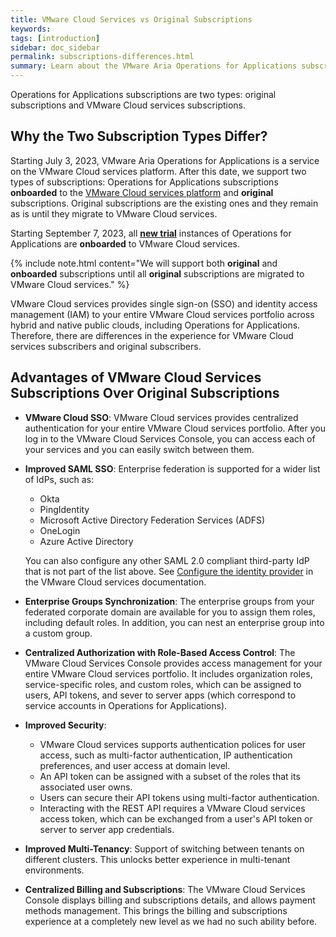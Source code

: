 ```yaml
---
title: VMware Cloud Services vs Original Subscriptions
keywords: 
tags: [introduction]
sidebar: doc_sidebar
permalink: subscriptions-differences.html
summary: Learn about the VMware Aria Operations for Applications subscription types and the advantages of VMware Cloud services subscriptions over original subscriptions.
---
```


Operations for Applications subscriptions are two types: original subscriptions and VMware Cloud services subscriptions.

## Why the Two Subscription Types Differ?

Starting July 3, 2023, VMware Aria Operations for Applications is a service on the VMware Cloud services platform. After this date, we support two types of subscriptions: Operations for Applications subscriptions **onboarded** to the [VMware Cloud services platform](https://console.cloud.vmware.com/) and **original** subscriptions. Original subscriptions are the existing ones and they remain as is until they migrate to VMware Cloud services.

Starting September 7, 2023, all [**new trial**](start_trial.html) instances of Operations for Applications are **onboarded** to VMware Cloud services.

{% include note.html content="We will support both **original** and **onboarded** subscriptions until all **original** subscriptions are migrated to VMware Cloud services." %}

VMware Cloud services provides single sign-on (SSO) and identity access management (IAM) to your entire VMware Cloud services portfolio across hybrid and native public clouds, including Operations for Applications. Therefore, there are differences in the experience for VMware Cloud services subscribers and original subscribers. 

## Advantages of VMware Cloud Services Subscriptions Over Original Subscriptions

* **VMware Cloud SSO**: VMware Cloud services provides centralized authentication for your entire VMware Cloud services portfolio. After you log in to the VMware Cloud Services Console, you can access each of your services and you can easily switch between them.

* **Improved SAML SSO**: Enterprise federation is supported for a wider list of IdPs, such as: 
  * Okta 
  * PingIdentity
  * Microsoft Active Directory Federation Services (ADFS)
  * OneLogin
  * Azure Active Directory

  You can also configure any other SAML 2.0 compliant third-party IdP that is not part of the list above. See [Configure the identity provider](https://docs.vmware.com/en/VMware-Cloud-services/services/setting-up-enterprise-federation-cloud-services/GUID-320CDE08-FD8F-4540-BB19-BE9647F31075.html) in the VMware Cloud services documentation.

* **Enterprise Groups Synchronization**: The enterprise groups from your federated corporate domain are available for you to assign them roles, including default roles. In addition, you can nest an enterprise group into a custom group.
* **Centralized Authorization with Role-Based Access Control**: The VMware Cloud Services Console provides access management for your entire VMware Cloud services portfolio. It includes organization roles, service-specific roles, and custom roles, which can be assigned to users, API tokens, and sever to server apps (which correspond to service accounts in Operations for Applications).
* **Improved Security**:
  * VMware Cloud services supports authentication polices for user access, such as multi-factor authentication, IP authentication preferences, and user access at domain level.
  * An API token can be assigned with a subset of the roles that its associated user owns.
  * Users can secure their API tokens using multi-factor authentication.
  * Interacting with the REST API requires a VMware Cloud services access token, which can be exchanged from a user's API token or server to server app credentials.
* **Improved Multi-Tenancy**: Support of switching between tenants on different clusters. This unlocks better experience in multi-tenant environments.
* **Centralized Billing and Subscriptions**: The VMware Cloud Services Console displays billing and subscriptions details, and allows payment methods management. This brings the billing and subscriptions experience at a completely new level as we had no such ability before.


